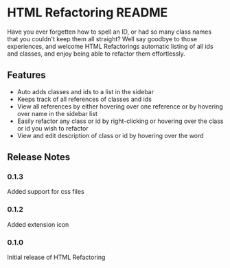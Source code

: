 # HTML Refactoring README

Have you ever forgetten how to spell an ID, or had so many class names that you couldn't keep them all straight? Well say goodbye to those experiences, and welcome HTML Refactorings automatic listing of all ids and classes, and enjoy being able to refactor them effortlessly.

## Features

- Auto adds classes and ids to a list in the sidebar
- Keeps track of all references of classes and ids
- View all references by either hovering over one reference or by hovering over name in the sidebar list
- Easily refactor any class or id by right-clicking or hovering over the class or id you wish to refactor
- View and edit description of class or id by hovering over the word



## Release Notes

### 0.1.3

Added support for css files

### 0.1.2

Added extension icon

### 0.1.0

Initial release of HTML Refactoring

